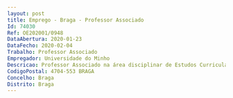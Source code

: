 ```yaml
--- 
layout: post
title: Emprego - Braga - Professor Associado
Id: 74030
Ref: OE202001/0948
DataAbertura: 2020-01-23
DataFecho: 2020-02-04
Trabalho: Professor Associado
Empregador: Universidade do Minho
Descricao: Professor Associado na área disciplinar de Estudos Curriculares e Tecnologia Educativa
CodigoPostal: 4704-553 BRAGA
Concelho: Braga
Distrito: Braga
--- 
```

